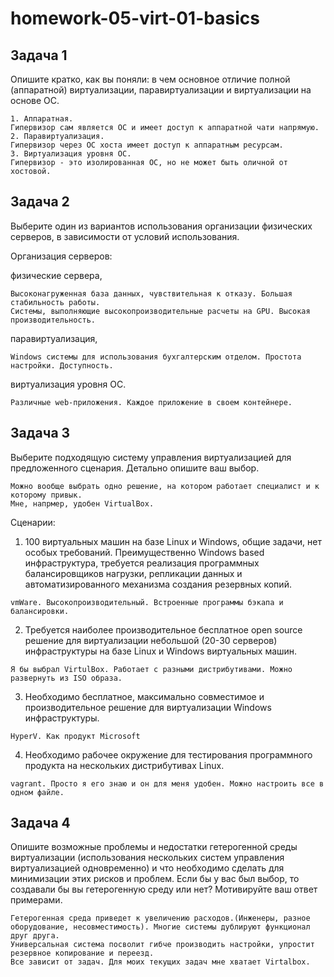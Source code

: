 # homework-05-virt-01-basics

## Задача 1

Опишите кратко, как вы поняли: в чем основное отличие полной (аппаратной) виртуализации, паравиртуализации и виртуализации на основе ОС.

```
1. Аппаратная.
Гипервизор сам является ОС и имеет доступ к аппаратной чати напрямую.
2. Паравиртуализация.
Гипервизор через ОС хоста имеет доступ к аппаратным ресурсам.
3. Виртуализация уровня ОС.
Гипервизор - это изолированная ОС, но не может быть оличной от хостовой.
```

## Задача 2

Выберите один из вариантов использования организации физических серверов, в зависимости от условий использования.

Организация серверов:

физические сервера,
```
Высоконагруженная база данных, чувствительная к отказу. Большая стабильность работы.
Системы, выполняющие высокопроизводительные расчеты на GPU. Высокая производительность. 
```
паравиртуализация,
```
Windows системы для использования бухгалтерским отделом. Простота настройки. Доступность.
```

виртуализация уровня ОС.
```
Различные web-приложения. Каждое приложение в своем контейнере.
```

## Задача 3

Выберите подходящую систему управления виртуализацией для предложенного сценария. Детально опишите ваш выбор.
```
Можно вообще выбрать одно решение, на котором работает специалист и к которому привык.
Мне, напрмер, удобен VirtualBox.
```
Сценарии:

1. 100 виртуальных машин на базе Linux и Windows, общие задачи, нет особых требований. Преимущественно Windows based инфраструктура, требуется реализация программных балансировщиков нагрузки, репликации данных и автоматизированного механизма создания резервных копий.
```
vmWare. Высокопроизводительный. Встроенные программы бэкапа и балансировки.
```
2. Требуется наиболее производительное бесплатное open source решение для виртуализации небольшой (20-30 серверов) инфраструктуры на базе Linux и Windows виртуальных машин.
```
Я бы выбрал VirtulBox. Работает с разными дистрибутивами. Можно развернуть из ISO образа.
```
3. Необходимо бесплатное, максимально совместимое и производительное решение для виртуализации Windows инфраструктуры.
```
HyperV. Как продукт Microsoft
```
4. Необходимо рабочее окружение для тестирования программного продукта на нескольких дистрибутивах Linux.
```
vagrant. Просто я его знаю и он для меня удобен. Можно настроить все в одном файле.
```

## Задача 4

Опишите возможные проблемы и недостатки гетерогенной среды виртуализации (использования нескольких систем управления виртуализацией одновременно) и что необходимо сделать для минимизации этих рисков и проблем. Если бы у вас был выбор, то создавали бы вы гетерогенную среду или нет? Мотивируйте ваш ответ примерами.
```
Гетерогенная среда приведет к увеличению расходов.(Инженеры, разное оборудование, несовместимость). Многие системы дублируют функционал друг друга.
Универсальная система посволит гибче производить настройки, упростит резервное копирование и переезд.
Все зависит от задач. Для моих текущих задач мне хватает Virtalbox.
```
